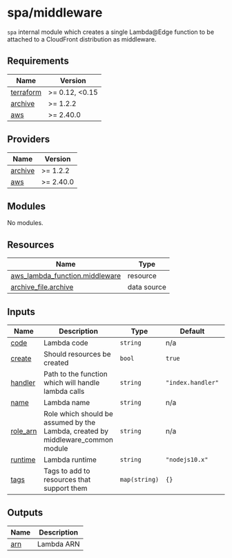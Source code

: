 # spa/middleware

`spa` internal module which creates a single Lambda@Edge function to be attached to a CloudFront distribution as middleware.

<!-- BEGIN_TF_DOCS -->
## Requirements

| Name | Version |
|------|---------|
| <a name="requirement_terraform"></a> [terraform](#requirement\_terraform) | >= 0.12, <0.15 |
| <a name="requirement_archive"></a> [archive](#requirement\_archive) | >= 1.2.2 |
| <a name="requirement_aws"></a> [aws](#requirement\_aws) | >= 2.40.0 |

## Providers

| Name | Version |
|------|---------|
| <a name="provider_archive"></a> [archive](#provider\_archive) | >= 1.2.2 |
| <a name="provider_aws"></a> [aws](#provider\_aws) | >= 2.40.0 |

## Modules

No modules.

## Resources

| Name | Type |
|------|------|
| [aws_lambda_function.middleware](https://registry.terraform.io/providers/hashicorp/aws/latest/docs/resources/lambda_function) | resource |
| [archive_file.archive](https://registry.terraform.io/providers/hashicorp/archive/latest/docs/data-sources/file) | data source |

## Inputs

| Name | Description | Type | Default | Required |
|------|-------------|------|---------|:--------:|
| <a name="input_code"></a> [code](#input\_code) | Lambda code | `string` | n/a | yes |
| <a name="input_create"></a> [create](#input\_create) | Should resources be created | `bool` | `true` | no |
| <a name="input_handler"></a> [handler](#input\_handler) | Path to the function which will handle lambda calls | `string` | `"index.handler"` | no |
| <a name="input_name"></a> [name](#input\_name) | Lambda name | `string` | n/a | yes |
| <a name="input_role_arn"></a> [role\_arn](#input\_role\_arn) | Role which should be assumed by the Lambda, created by middleware\_common module | `string` | n/a | yes |
| <a name="input_runtime"></a> [runtime](#input\_runtime) | Lambda runtime | `string` | `"nodejs10.x"` | no |
| <a name="input_tags"></a> [tags](#input\_tags) | Tags to add to resources that support them | `map(string)` | `{}` | no |

## Outputs

| Name | Description |
|------|-------------|
| <a name="output_arn"></a> [arn](#output\_arn) | Lambda ARN |
<!-- END_TF_DOCS -->
